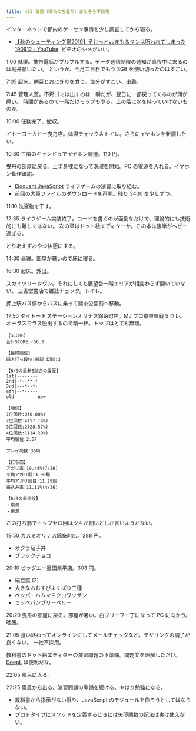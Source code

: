```yaml
---
title: 403 日目（晴れのち曇り）またぞろ不採用
---
```


インターネットで都内のゲーセン事情を少し調査してから寝る。

* [【秋のシューティング祭2019】そけっとvsまもるクンは呪われてしまった 190912 - YouTube](https://www.youtube.com/watch?v=HYyLJqh2gjw):
  ビデオのシメがいい。

1:00 就寝。携帯電話がブルブルする。データ通信制限の通知が真夜中に来るのは勘弁願いたい。
というか、今月二日目でもう 3GB を使い切ったのはすごい。

7:05 起床。納豆とおにぎりを食う。塩分がすごい。出勤。

7:45 管理人室。不燃ゴミは出すのは一瞬だが、翌日に一部戻ってくるのが頭が痛い。
時間があるので一階だけモップもやる。上の階に水を持っていけないものか。

10:00 任務完了、撤収。

イトーヨーカドー曳舟店。体温チェック＆トイレ。さらにイヤホンを新調したい。

10:30 三階のキャンドゥでイヤホン調達。110 円。

曳舟の部屋に戻る。上半身裸になって洗濯を開始。PC の電源を入れる。イヤホン動作確認。

* [Eloquent JavaScript][Haverbeke18] ライフゲームの演習に取り組む。
* 前回の大量ファイルのダウンロードを再開。残り 3400 を少しずつ。

11:10 洗濯物を干す。

12:35 ライフゲーム実装終了。コードを書くのが面倒なだけで、理論的にも技術的にも難しくはない。
次の章はドット絵エディターか。この本は後半がヘビー過ぎる。

とりあえずおやつ休憩にする。

14:30 昼寝。部屋が暑いので床に寝る。

16:30 起床。外出。

スカイツリータウン。それにしても展望台一階エリアが相変わらず開いていない。
三省堂書店で雑誌チェック。トイレ。

押上駅バス停からバスに乗って錦糸公園前へ移動。

17:50 タイトー F ステーションオリナス錦糸町店。MJ プロ卓東風戦 5 クレ。
オーラスでラス脱出するので精一杯。トップはとても無理。

```text
【SCORE】
合計SCORE:-56.3

【最終段位】
四人打ち段位:飛龍 幻球:3

【6/3の最新8試合の履歴】
1st|--------
2nd|-*--**-*
3rd|---*--*-
4th|--*-----
old         new

【順位】
1位回数:0(0.00%)
2位回数:4(57.14%)
3位回数:2(28.57%)
4位回数:1(14.29%)
平均順位:2.57

プレイ局数:36局

【打ち筋】
アガリ率:19.44%(7/36)
平均アガリ翻:3.00翻
平均アガリ巡目:11.29巡
振込み率:11.11%(4/36)

【6/3の最高役】
・跳満
・跳満
```

この打ち筋でトップゼロ回はツキが細いとしか言いようがない。

19:50 カスミオリナス錦糸町店。288 円。

* オクラ茄子丼
* ブラックチョコ

20:10 ビッグエー墨田業平店。303 円。

* 絹豆腐 (2)
* 大きなおむすびよくばり三種
* ペッパーハムマヨクロワッサン
* コッペパンブリーベリー

20:20 曳舟の部屋に戻る。部屋が暑い。白ブリーフ一丁になって PC に向かう。晩飯。

21:05 食い終わってオンラインにしてメールチェックなど。テザリングの調子が良くない。
一社不採用。

教科書のドット絵エディターの演習問題の下準備。問題文を理解しただけ。[DeepL] は便利だな。

22:05 風呂に入る。

22:25 風呂から出る。演習問題の準備を続ける。やはり勉強になる。

* 教科書から指示がない限り、JavaScript のモジュールを作ろうとしてはならない。
* プロトタイプにメソッドを定義するときには矢印関数の記法は実は使えない。

[DeepL]: https://www.deepl.com/translator
[Haverbeke18]: https://eloquentjavascript.net/
